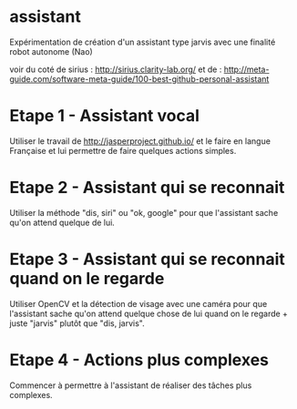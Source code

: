 # assistant
Expérimentation de création d'un assistant type jarvis avec une finalité robot autonome (Nao)

voir du coté de sirius : http://sirius.clarity-lab.org/
et de : http://meta-guide.com/software-meta-guide/100-best-github-personal-assistant

# Etape 1 - Assistant vocal
Utiliser le travail de http://jasperproject.github.io/ et le faire en langue Française et lui permettre de faire quelques actions simples.

# Etape 2 - Assistant qui se reconnait
Utiliser la méthode "dis, siri" ou "ok, google" pour que l'assistant sache qu'on attend quelque de lui.

# Etape 3 - Assistant qui se reconnait quand on le regarde
Utiliser OpenCV et la détection de visage avec une caméra pour que l'assistant sache qu'on attend quelque chose de lui quand on le regarde + juste "jarvis" plutôt que "dis, jarvis".

# Etape 4 - Actions plus complexes
Commencer à permettre à l'assistant de réaliser des tâches plus complexes.
